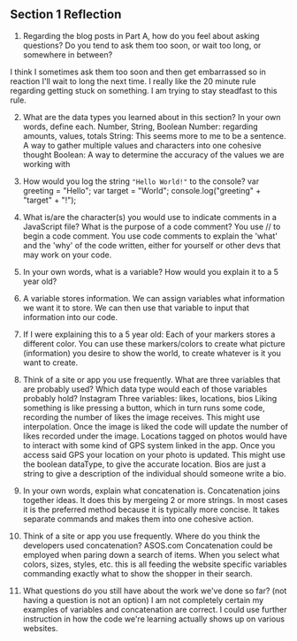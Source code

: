 ## Section 1 Reflection

1. Regarding the blog posts in Part A, how do you feel about asking questions? Do you tend to ask them too soon, or wait too long, or somewhere in between?

I think I sometimes ask them too soon and then get embarrassed so in reaction I'll wait to long the next time. I really like the 20 minute rule regarding getting stuck on something. I am trying to stay steadfast to this rule.

2. What are the data types you learned about in this section? In your own words, define each.
Number, String, Boolean
Number: regarding amounts, values, totals
String: This seems more to me to be a sentence. A way to gather multiple values and characters into one cohesive thought
Boolean: A way to determine the accuracy of the values we are working with

3. How would you log the string `"Hello World!"` to the console?
var greeting = "Hello";
var target = "World";
console.log("greeting" + "target" + "!");

4. What is/are the character(s) you would use to indicate comments in a JavaScript file? What is the purpose of a code comment?
You use // to begin a code comment. You use code comments to explain the 'what' and the 'why' of the code written, either for yourself or other devs that may work on your code.

5. In your own words, what is a variable? How would you explain it to a 5 year old?
1. A variable stores information. We can assign variables what information we want it to store. We can then use that variable to input that information into our code.
2. If I were explaining this to a 5 year old: Each of your markers stores a different color.
You can use these markers/colors to create what picture (information) you desire to
show the world, to create whatever is it you want to create.

6. Think of a site or app you use frequently. What are three variables that are probably used? Which data type would each of those variables probably hold?
Instagram
Three variables: likes, locations, bios
Liking something is like pressing a button, which in turn runs some code, recording
the number of likes the image receives. This might use interpolation. Once the image
is liked the code will update the number of likes recorded under the image.
Locations tagged on photos would have to interact with some kind of GPS system linked
in the app. Once you access said GPS your location on your photo is updated. This might use
the boolean dataType, to give the accurate location.
Bios are just a string to give a description of the individual should someone write a bio.

7. In your own words, explain what concatenation is.
Concatenation joins together ideas. It does this by mergeing 2 or more strings.
In most cases it is the preferred method because it is typically more concise.
It takes separate commands and makes them into one cohesive action.

8. Think of a site or app you use frequently. Where do you think the developers used concatenation?
ASOS.com
Concatenation could be employed when paring down a search of items. When you select
what colors, sizes, styles, etc. this is all feeding the website specific variables
commanding exactly what to show the shopper in their search.

9. What questions do you still have about the work we've done so far? (not having a question is not an option)
I am not completely certain my examples of variables and concatenation are correct.
I could use further instruction in how the code we're learning actually shows up
on various websites.
